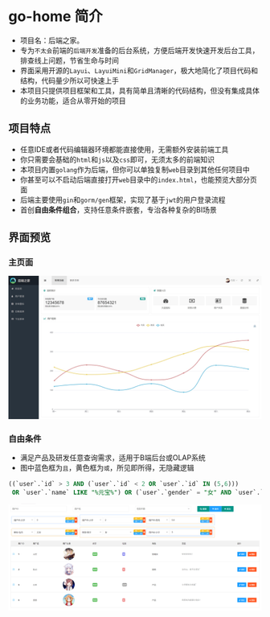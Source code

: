 # go-home 简介

- 项目名：后端之家。
- 专为`不太会`前端的`后端开发`准备的后台系统，方便后端开发快速开发后台工具，排查线上问题，节省生命与时间
- 界面采用开源的`Layui`、`LayuiMini`和`GridManager`，极大地简化了项目代码和结构，代码量少所以可快速上手
- 本项目只提供项目框架和工具，具有简单且清晰的代码结构，但没有集成具体的业务功能，适合从零开始的项目

## 项目特点

- 任意IDE或者代码编辑器环境都能直接使用，无需额外安装前端工具
- 你只需要会基础的`html`和`js`以及`css`即可，无须太多的前端知识
- 本项目内置`golang`作为后端，但你可以单独复制`web`目录到其他任何项目中
- 你甚至可以不启动后端直接打开`web`目录中的`index.html`，也能预览大部分页面
- 后端主要使用`gin`和`gorm/gen`框架，实现了基于`jwt`的用户登录流程
- 首创**自由条件组合**，支持任意条件嵌套，专治各种复杂的BI场景

## 界面预览

### 主页面

![预览](web/image/preview.jpeg)

### 自由条件

- 满足产品及研发任意查询需求，适用于B端后台或OLAP系统
- 图中蓝色框为`且`，黄色框为`或`，所见即所得，无隐藏逻辑

```sql
((`user`.`id` > 3 AND (`user`.`id` < 2 OR `user`.`id` IN (5,6)))
 OR `user`.`name` LIKE "%元宝%") OR (`user`.`gender` = "女" AND `user`.`id` < 3)
```

![预览](web/image/condition.png)

